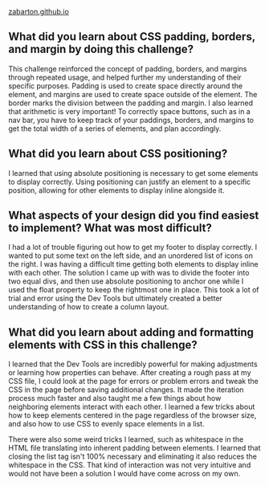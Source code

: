 [zabarton.github.io](http://zabarton.github.io)

## What did you learn about CSS padding, borders, and margin by doing this challenge?

This challenge reinforced the concept of padding, borders, and margins through repeated usage, and helped further my understanding of their specific purposes. Padding is used to create space directly around the element, and margins are used to create space outside of the element. The border marks the division between the padding and margin. I also learned that arithmetic is very important! To correctly space buttons, such as in a nav bar, you have to keep track of your paddings, borders, and margins to get the total width of a series of elements, and plan accordingly.

## What did you learn about CSS positioning?

I learned that using absolute positioning is necessary to get some elements to display correctly. Using positioning can justify an element to a specific position, allowing for other elements to display inline alongside it.

## What aspects of your design did you find easiest to implement? What was most difficult?

I had a lot of trouble figuring out how to get my footer to display correctly. I wanted to put some text on the left side, and an unordered list of icons on the right. I was having a difficult time getting both elements to display inline with each other. The solution I came up with was to divide the footer into two equal divs, and then use absolute positioning to anchor one while I used the float property to keep the rightmost one in place. This took a lot of trial and error using the Dev Tools but ultimately created a better understanding of how to create a column layout.

## What did you learn about adding and formatting elements with CSS in this challenge?

I learned that the Dev Tools are incredibly powerful for making adjustments or learning how properties can behave. After creating a rough pass at my CSS file, I could look at the page for errors or problem errors and tweak the CSS in the page before saving additional changes. It made the iteration process much faster and also taught me a few things about how neighboring elements interact with each other. I learned a few tricks about how to keep elements centered in the page regardless of the browser size, and also how to use CSS to evenly space elements in a list.

There were also some weird tricks I learned, such as whitespace in the HTML file translating into inherent padding between elements. I learned that closing the list tag isn't 100% necessary and eliminating it also reduces the whitespace in the CSS. That kind of interaction was not very intuitive and would not have been a solution I would have come across on my own.
